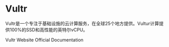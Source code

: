 # Vultr

Vultr是一个专注于基础设施的云计算服务，在全球25个地方提供。Vultur计算提供100%的SSD和高性能的英特尔vCPU。

<BadgeLink badgeText='Official Website' colorScheme='blue' href='https://www.vultr.com/'>Vultr Website</BadgeLink>
<BadgeLink badgeText='Official Documentation' colorScheme='blue' href='https://www.vultr.com/docs/'>Official Documentation</BadgeLink>
